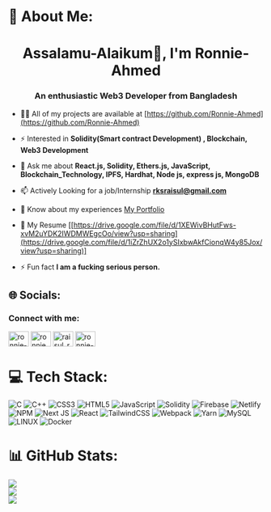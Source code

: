 # 💫 About Me:
<h1 align="center">Assalamu-Alaikum👋, I'm Ronnie-Ahmed</h1>
<h3 align="center">An enthusiastic Web3 Developer from Bangladesh</h3>



- 👨‍💻 All of my projects are available at [https://github.com/Ronnie-Ahmed](https://github.com/Ronnie-Ahmed)

- ⚡ Interested in **Solidity(Smart contract Development) , Blockchain, Web3 Development**

- 💬 Ask me about **React.js, Solidity, Ethers.js, JavaScript, Blockchain_Technology, IPFS, Hardhat, Node js, express js, MongoDB**

- 📫 Actively Looking for a job/Internship **rksraisul@gmail.com**

- 📄 Know about my experiences [My Portfolio](https://portfolio-fl2l.vercel.app/)

- 📄 My Resume [[https://drive.google.com/file/d/1XEWivBHutFws-xvM2uYDK2IWDMWEgcOo/view?usp=sharing](https://drive.google.com/file/d/1iZrZhUX2o1ySIxbwAkfCionqW4y85Jox/view?usp=sharing)]

- ⚡ Fun fact **I am a fucking serious person.**


## 🌐 Socials:
<h3 align="left">Connect with me:</h3>
<p align="left">
<a href="https://linkedin.com/in/raisul islam" target="blank"><img align="center" src="https://raw.githubusercontent.com/rahuldkjain/github-profile-readme-generator/master/src/images/icons/Social/linked-in-alt.svg" alt="ronnie-ahmed" height="30" width="40" /></a>
<a href="https://fb.com/ronnie ahmed (raisul)" target="blank"><img align="center" src="https://raw.githubusercontent.com/rahuldkjain/github-profile-readme-generator/master/src/images/icons/Social/facebook.svg" alt="ronnie ahmed (raisul)" height="30" width="40" /></a>
<a href="https://instagram.com/raisul_ronnie" target="blank"><img align="center" src="https://raw.githubusercontent.com/rahuldkjain/github-profile-readme-generator/master/src/images/icons/Social/instagram.svg" alt="raisul_ronnie" height="30" width="40" /></a>
<a href="https://www.leetcode.com/ronnie-ahmed" target="blank"><img align="center" src="https://raw.githubusercontent.com/rahuldkjain/github-profile-readme-generator/master/src/images/icons/Social/leet-code.svg" alt="ronnie-ahmed" height="30" width="40" /></a>
</p>

# 💻 Tech Stack:
![C](https://img.shields.io/badge/c-%2300599C.svg?style=for-the-badge&logo=c&logoColor=white) ![C++](https://img.shields.io/badge/c++-%2300599C.svg?style=for-the-badge&logo=c%2B%2B&logoColor=white) ![CSS3](https://img.shields.io/badge/css3-%231572B6.svg?style=for-the-badge&logo=css3&logoColor=white) ![HTML5](https://img.shields.io/badge/html5-%23E34F26.svg?style=for-the-badge&logo=html5&logoColor=white) ![JavaScript](https://img.shields.io/badge/javascript-%23323330.svg?style=for-the-badge&logo=javascript&logoColor=%23F7DF1E) ![Solidity](https://img.shields.io/badge/Solidity-%23363636.svg?style=for-the-badge&logo=solidity&logoColor=white) ![Firebase](https://img.shields.io/badge/firebase-%23039BE5.svg?style=for-the-badge&logo=firebase) ![Netlify](https://img.shields.io/badge/netlify-%23000000.svg?style=for-the-badge&logo=netlify&logoColor=#00C7B7) ![NPM](https://img.shields.io/badge/NPM-%23000000.svg?style=for-the-badge&logo=npm&logoColor=white) ![Next JS](https://img.shields.io/badge/Next-black?style=for-the-badge&logo=next.js&logoColor=white) ![React](https://img.shields.io/badge/react-%2320232a.svg?style=for-the-badge&logo=react&logoColor=%2361DAFB) ![TailwindCSS](https://img.shields.io/badge/tailwindcss-%2338B2AC.svg?style=for-the-badge&logo=tailwind-css&logoColor=white) ![Webpack](https://img.shields.io/badge/webpack-%238DD6F9.svg?style=for-the-badge&logo=webpack&logoColor=black) ![Yarn](https://img.shields.io/badge/yarn-%232C8EBB.svg?style=for-the-badge&logo=yarn&logoColor=white) ![MySQL](https://img.shields.io/badge/mysql-%2300f.svg?style=for-the-badge&logo=mysql&logoColor=white) ![LINUX](https://img.shields.io/badge/Linux-FCC624?style=for-the-badge&logo=linux&logoColor=black) ![Docker](https://img.shields.io/badge/docker-%230db7ed.svg?style=for-the-badge&logo=docker&logoColor=white)
# 📊 GitHub Stats:
![](https://github-readme-stats.vercel.app/api?username=Ronnie-Ahmed&theme=radical&hide_border=false&include_all_commits=true&count_private=true)<br/>
![](https://github-readme-streak-stats.herokuapp.com/?user=Ronnie-Ahmed&theme=radical&hide_border=false)<br/>
![](https://github-readme-stats.vercel.app/api/top-langs/?username=Ronnie-Ahmed&theme=radical&hide_border=false&include_all_commits=true&count_private=true&layout=compact)



<!-- Proudly created with GPRM ( https://gprm.itsvg.in ) -->

